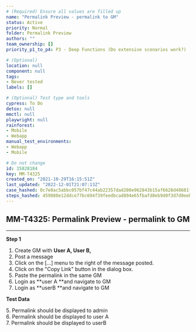 ```yaml
---
# (Required) Ensure all values are filled up
name: "Permalink Preview - permalink to GM"
status: Active
priority: Normal
folder: Permalink Preview
authors: ""
team_ownership: []
priority_p1_to_p4: P3 - Deep Functions (Do extensive scenarios work?)

# (Optional)
location: null
component: null
tags: 
- Never tested
labels: []

# (Optional) Test type and tools
cypress: To Do
detox: null
mmctl: null
playwright: null
rainforest: 
- Mobile
- Webapp
manual_test_environments: 
- Webapp
- Mobile

# Do not change
id: 15828184
key: MM-T4325
created_on: "2021-10-29T16:15:51Z"
last_updated: "2022-12-01T21:07:13Z"
case_hashed: 0c7e8ac5abbc057bf47c44ab22357dad208e962843b15af6628d48681f350da90545407098bc4ab5c06c40d8862b4278
steps_hashed: 459880e12ddce77bc694f39feedbcad894e65fbafd8eb9d0f3d7d0eebba86544a76c7ccbc0ec7558dea521b2e5a5fc7f
---
```


<!-- (Auto-generated) Based on frontmatter's "key" and "name" -->

## MM-T4325: Permalink Preview - permalink to GM

---

**Step 1**

1. Create GM with **User A, User B,**
2. Post a message
3. Click on the \[...] menu to the right of the message posted.
4. Click on the "Copy Link" button in the dialog box.
5. Paste the permalink in the same GM
6. Login as \*\*user A \*\*and navigate to GM
7. Login as \*\*userB \*\*and navigate to GM

**Test Data**

5\. Permalink should be displayed to admin\
6\. Permalink should be displayed to user A\
7\. Permalink should be displayed to userB
